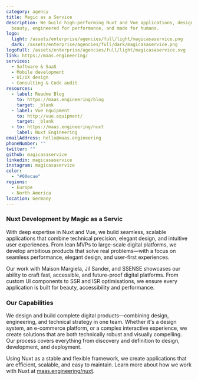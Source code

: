 ```yaml
---
category: agency
title: Magic as a Service
description: We build high-performing Nuxt and Vue applications, designed for
  beauty, engineered for performance, and made for humans.
logo:
  light: /assets/enterprise/agencies/full/light/magicasaservice.png
  dark: /assets/enterprise/agencies/full/dark/magicasaservice.png
logoFull: /assets/enterprise/agencies/full/light/magicasaservice.svg
link: https://maas.engineering/
services:
  - Software & SaaS
  - Mobile development
  - UI/UX design
  - Consulting & Code audit
resources:
  - label: Readme Blog
    to: https://maas.engineering/blog
    target: _blank
  - label: Vue Equipment
    to: http://vue.equipment/
    target: _blank
  - to: https://maas.engineering/nuxt
    label: Nuxt Engineering
emailAddress: hello@maas.engineering
phoneNumber: ""
twitter: ""
github: magicasaservice
linkedin: magicasaservice
instagram: magicasaservice
color:
  - "#00ecae"
regions:
  - Europe
  - North America
location: Germany
---
```


### **Nuxt Development by Magic as a Servic**

With deep expertise in Nuxt and Vue, we build seamless, scalable applications that combine technical precision, elegant design, and intuitive user experiences. From lean MVPs to large-scale digital platforms, we develop ambitious products that solve real problems—with a focus on seamless performance, elegant design, and user-first experiences.

Our work with Maison Margiela, Jil Sander, and SSENSE showcases our ability to craft fast, accessible, and future-proof digital platforms. From custom UI components to SSR and ISR optimisations, we ensure every application is built for beauty, accessibility and performance.

### Our Capabilities

We design and build complete digital products—combining design, engineering, and technical strategy in one team. Whether it's a design system, an e-commerce platform, or a complex interactive experience, we create solutions that are both technically robust and visually compelling. Our process covers everything from discovery and definition to design, development, and deployment.

Using Nuxt as a stable and flexible framework, we create applications that are efficient, scalable, and easy to maintain. Learn more about how we work with Nuxt at [maas.engineering/nuxt](maas.engineering/nuxt).

